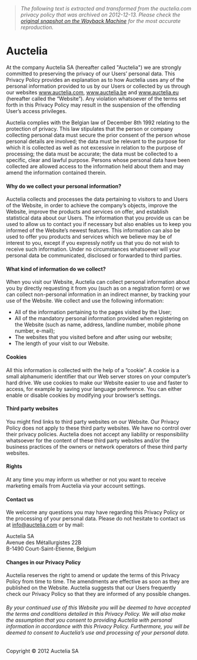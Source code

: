 > *The following text is extracted and transformed from the auctelia.com privacy policy that was archived on 2012-12-13. Please check the [original snapshot on the Wayback Machine](https://web.archive.org/web/20121213122001id_/http%3A//www.auctelia.com/en/home/confident) for the most accurate reproduction.*

# Auctelia

At the company Auctelia SA (hereafter called "Auctelia") we are strongly committed to preserving the privacy of our Users’ personal data. This Privacy Policy provides an explanation as to how Auctelia uses any of the personal information provided to us by our Users or collected by us through our websites www.auctelia.com, www.auctelia.be and www.auctelia.eu (hereafter called the “Website”). Any violation whatsoever of the terms set forth in this Privacy Policy may result in the suspension of the offending User’s access privileges. 

Auctelia complies with the Belgian law of December 8th 1992 relating to the protection of privacy. This law stipulates that the person or company collecting personal data must secure the prior consent of the person whose personal details are involved; the data must be relevant to the purpose for which it is collected as well as not excessive in relation to the purpose of processing; the data must be accurate; the data must be collected to a specific, clear and lawful purpose. Persons whose personal data have been collected are allowed access to the information held about them and may amend the information contained therein. 

#### Why do we collect your personal information?

Auctelia collects and processes the data pertaining to visitors to and Users of the Website, in order to achieve the company’s objects, improve the Website, improve the products and services on offer, and establish statistical data about our Users. The information that you provide us can be used to allow us to contact you if necessary but also enables us to keep you informed of the Website’s newest features. This information can also be used to offer you products and services which we believe may be of interest to you, except if you expressly notify us that you do not wish to receive such information. Under no circumstances whatsoever will your personal data be communicated, disclosed or forwarded to third parties. 

#### What kind of information do we collect? 

When you visit our Website, Auctelia can collect personal information about you by directly requesting it from you (such as on a registration form) or we can collect non-personal information in an indirect manner, by tracking your use of the Website. We collect and use the following information: 

  * All of the information pertaining to the pages visited by the User; 
  * All of the mandatory personal information provided when registering on the Website (such as name, address, landline number, mobile phone number, e-mail); 
  * The websites that you visited before and after using our website; 
  * The length of your visit to our Website.



#### Cookies

All this information is collected with the help of a “cookie”. A cookie is a small alphanumeric identifier that our Web server stores on your computer’s hard drive. We use cookies to make our Website easier to use and faster to access, for example by saving your language preference. You can either enable or disable cookies by modifying your browser’s settings. 

#### Third party websites

You might find links to third party websites on our Website. Our Privacy Policy does not apply to these third party websites. We have no control over their privacy policies. Auctelia does not accept any liability or responsibility whatsoever for the content of these third party websites and/or the business practices of the owners or network operators of these third party websites. 

#### Rights

At any time you may inform us whether or not you want to receive marketing emails from Auctelia via your account settings. 

#### Contact us

We welcome any questions you may have regarding this Privacy Policy or the processing of your personal data. Please do not hesitate to contact us at info@auctelia.com or by mail: 

Auctelia SA   
Avenue des Métallurgistes 22B   
B-1490 Court-Saint-Etienne, Belgium   


#### Changes in our Privacy Policy

Auctelia reserves the right to amend or update the terms of this Privacy Policy from time to time. The amendments are effective as soon as they are published on the Website. Auctelia suggests that our Users frequently check our Privacy Policy so that they are informed of any possible changes. 

###### By your continued use of this Website you will be deemed to have accepted the terms and conditions detailed in this Privacy Policy. We will also make the assumption that you consent to providing Auctelia with personal information in accordance with this Privacy Policy. Furthermore, you will be deemed to consent to Auctelia’s use and processing of your personal data. 

  
Copyright © 2012 Auctelia SA 
